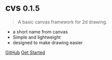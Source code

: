 # cvs <small>0.1.5</small>

>  A basic canvas framework for 2d drawing.

* a short name from canvas
* Simple and lightweight
* designed to make drawing easier

[GitHub](https://github.com/cvs/)
[Get Started](/Start.md)